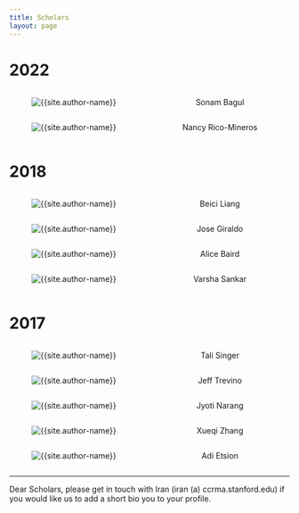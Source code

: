 ```yaml
---
title: Scholars
layout: page
---
```


# 2022

<div class="container">
    <div class="columns">
        <div class="column is-one-fifth-desktop is-one-fifth-tablet is-one-fifth-fullhd">
            <figure class="image">
                <img class="is-rounded" src="assets/photos/sonam.jpeg" alt="{{site.author-name}}">
            </figure>
        </div>
        <div class="column has-text-left-desktop has-text-left-tablet has-text-left-fullhd has-text-left-widescreen">
            <p>Sonam Bagul</p>
        </div>
    </div>
</div>

<div class="container">
    <div class="columns">
        <div class="column is-one-fifth-desktop is-one-fifth-tablet is-one-fifth-fullhd">
            <figure class="image">
                <img class="is-rounded" src="assets/photos/nancy.png" alt="{{site.author-name}}">
            </figure>
        </div>
        <div class="column has-text-left-desktop has-text-left-tablet has-text-left-fullhd has-text-left-widescreen">
            <p>Nancy Rico-Mineros</p>
        </div>
    </div>
</div>

# 2018

<div class="container">
    <div class="columns">
        <div class="column is-one-fifth-desktop is-one-fifth-tablet is-one-fifth-fullhd">
            <figure class="image">
                <img class="is-rounded" src="assets/photos/beici.png" alt="{{site.author-name}}">
            </figure>
        </div>
        <div class="column has-text-left-desktop has-text-left-tablet has-text-left-fullhd has-text-left-widescreen">
            <p>Beici Liang</p>
        </div>
    </div>
</div>

<div class="container">
    <div class="columns">
        <div class="column is-one-fifth-desktop is-one-fifth-tablet is-one-fifth-fullhd">
            <figure class="image">
                <img class="is-rounded" src="assets/photos/jose.png" alt="{{site.author-name}}">
            </figure>
        </div>
        <div class="column has-text-left-desktop has-text-left-tablet has-text-left-fullhd has-text-left-widescreen">
            <p>Jose Giraldo</p>
        </div>
    </div>
</div>

<div class="container">
    <div class="columns">
        <div class="column is-one-fifth-desktop is-one-fifth-tablet is-one-fifth-fullhd">
            <figure class="image">
                <img class="is-rounded" src="assets/photos/alice.png" alt="{{site.author-name}}">
            </figure>
        </div>
        <div class="column has-text-left-desktop has-text-left-tablet has-text-left-fullhd has-text-left-widescreen">
            <p>Alice Baird</p>
        </div>
    </div>
</div>

<div class="container">
    <div class="columns">
        <div class="column is-one-fifth-desktop is-one-fifth-tablet is-one-fifth-fullhd">
            <figure class="image">
                <img class="is-rounded" src="assets/photos/varsha.png" alt="{{site.author-name}}">
            </figure>
        </div>
        <div class="column has-text-left-desktop has-text-left-tablet has-text-left-fullhd has-text-left-widescreen">
            <p>Varsha Sankar</p>
        </div>
    </div>
</div>

# 2017

<div class="container">
    <div class="columns">
        <div class="column is-one-fifth-desktop is-one-fifth-tablet is-one-fifth-fullhd">
            <figure class="image">
                <img class="is-rounded" src="assets/photos/tali.png" alt="{{site.author-name}}">
            </figure>
        </div>
        <div class="column has-text-left-desktop has-text-left-tablet has-text-left-fullhd has-text-left-widescreen">
            <p>Tali Singer</p>
        </div>
    </div>
</div>

<div class="container">
    <div class="columns">
        <div class="column is-one-fifth-desktop is-one-fifth-tablet is-one-fifth-fullhd">
            <figure class="image">
                <img class="is-rounded" src="assets/photos/jeff.png" alt="{{site.author-name}}">
            </figure>
        </div>
        <div class="column has-text-left-desktop has-text-left-tablet has-text-left-fullhd has-text-left-widescreen">
            <p>Jeff Trevino</p>
        </div>
    </div>
</div>

<div class="container">
    <div class="columns">
        <div class="column is-one-fifth-desktop is-one-fifth-tablet is-one-fifth-fullhd">
            <figure class="image">
                <img class="is-rounded" src="assets/photos/jyoti.jpeg" alt="{{site.author-name}}">
            </figure>
        </div>
        <div class="column has-text-left-desktop has-text-left-tablet has-text-left-fullhd has-text-left-widescreen">
            <p>Jyoti Narang</p>
        </div>
    </div>
</div>

<div class="container">
    <div class="columns">
        <div class="column is-one-fifth-desktop is-one-fifth-tablet is-one-fifth-fullhd">
            <figure class="image">
                <img class="is-rounded" src="assets/photos/27895655.jpeg" alt="{{site.author-name}}">
            </figure>
        </div>
        <div class="column has-text-left-desktop has-text-left-tablet has-text-left-fullhd has-text-left-widescreen">
            <p>Xueqi Zhang</p>
        </div>
    </div>
</div>

<div class="container">
    <div class="columns">
        <div class="column is-one-fifth-desktop is-one-fifth-tablet is-one-fifth-fullhd">
            <figure class="image">
                <img class="is-rounded" src="assets/photos/adi.png" alt="{{site.author-name}}">
            </figure>
        </div>
        <div class="column has-text-left-desktop has-text-left-tablet has-text-left-fullhd has-text-left-widescreen">
            <p>Adi Etsion</p>
        </div>
    </div>
</div>

---

Dear Scholars, please get in touch with Iran (iran (a) ccrma.stanford.edu) if you would like us to add a short bio you to your profile.
